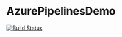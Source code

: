 # AzurePipelinesDemo

[![Build Status](https://dev.azure.com/SymbiosisICTSolutions/AzurePipelinesDemo/_apis/build/status/AzurePipelinesDemo%20(Dev)?branchName=master)](https://dev.azure.com/SymbiosisICTSolutions/AzurePipelinesDemo/_build/latest?definitionId=11&branchName=master)
